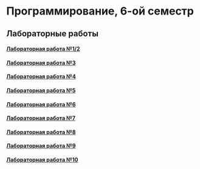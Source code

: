 # Программирование, 6-ой семестр
## Лабораторные работы
#### <a href = https://github.com/SArtemS/Lab6_1-2> Лабораторная работа №1/2</a>

#### <a href = https://github.com/SArtemS/Lab6_3> Лабораторная работа №3</a>

#### <a href = https://github.com/SArtemS/Lab6_4> Лабораторная работа №4</a>

#### <a href = https://github.com/SArtemS/Lab6_5> Лабораторная работа №5</a>

#### <a href = https://github.com/SArtemS/Lab6_6> Лабораторная работа №6</a>

#### <a href = https://github.com/SArtemS/Lab6_7> Лабораторная работа №7</a>

#### <a href = https://github.com/SArtemS/Lab6_8> Лабораторная работа №8</a>

#### <a href = https://github.com/SArtemS/Lab6_9> Лабораторная работа №9</a>

#### <a href = https://github.com/SArtemS/Lab6_10> Лабораторная работа №10</a>

